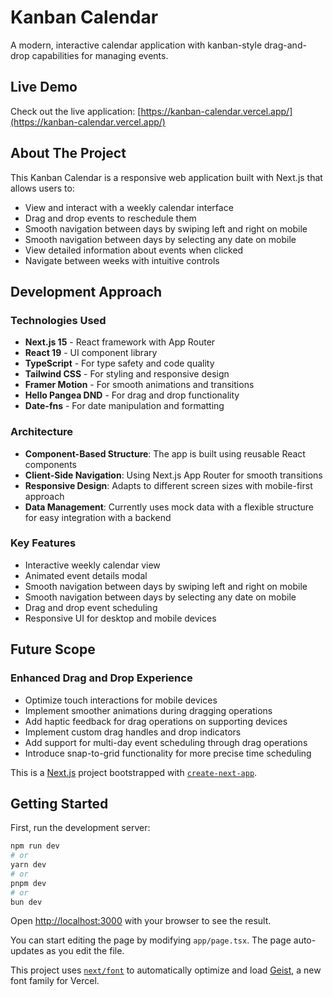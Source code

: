 # Kanban Calendar

A modern, interactive calendar application with kanban-style drag-and-drop capabilities for managing events.

## Live Demo

Check out the live application: [https://kanban-calendar.vercel.app/](https://kanban-calendar.vercel.app/)

## About The Project

This Kanban Calendar is a responsive web application built with Next.js that allows users to:
- View and interact with a weekly calendar interface
- Drag and drop events to reschedule them
- Smooth navigation between days by swiping left and right on mobile 
- Smooth navigation between days by selecting any date on mobile 
- View detailed information about events when clicked
- Navigate between weeks with intuitive controls

## Development Approach

### Technologies Used
- **Next.js 15** - React framework with App Router
- **React 19** - UI component library
- **TypeScript** - For type safety and code quality
- **Tailwind CSS** - For styling and responsive design
- **Framer Motion** - For smooth animations and transitions
- **Hello Pangea DND** - For drag and drop functionality
- **Date-fns** - For date manipulation and formatting

### Architecture
- **Component-Based Structure**: The app is built using reusable React components
- **Client-Side Navigation**: Using Next.js App Router for smooth transitions
- **Responsive Design**: Adapts to different screen sizes with mobile-first approach
- **Data Management**: Currently uses mock data with a flexible structure for easy integration with a backend

### Key Features
- Interactive weekly calendar view
- Animated event details modal
- Smooth navigation between days by swiping left and right on mobile 
- Smooth navigation between days by selecting any date on mobile 
- Drag and drop event scheduling
- Responsive UI for desktop and mobile devices

## Future Scope

### Enhanced Drag and Drop Experience
- Optimize touch interactions for mobile devices
- Implement smoother animations during dragging operations
- Add haptic feedback for drag operations on supporting devices
- Implement custom drag handles and drop indicators
- Add support for multi-day event scheduling through drag operations
- Introduce snap-to-grid functionality for more precise time scheduling

This is a [Next.js](https://nextjs.org) project bootstrapped with [`create-next-app`](https://nextjs.org/docs/app/api-reference/cli/create-next-app).

## Getting Started

First, run the development server:

```bash
npm run dev
# or
yarn dev
# or
pnpm dev
# or
bun dev
```

Open [http://localhost:3000](http://localhost:3000) with your browser to see the result.

You can start editing the page by modifying `app/page.tsx`. The page auto-updates as you edit the file.

This project uses [`next/font`](https://nextjs.org/docs/app/building-your-application/optimizing/fonts) to automatically optimize and load [Geist](https://vercel.com/font), a new font family for Vercel.

